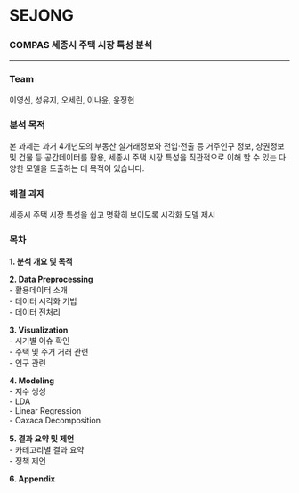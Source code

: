 # SEJONG
### COMPAS 세종시 주택 시장 특성 분석
------
  
### Team
이영신, 성유지, 오세린, 이나윤, 윤정현
  
### 분석 목적
본 과제는 과거 4개년도의 부동산 실거래정보와 전입‧전출 등 거주인구 정보, 상권정보 및 건물 등 공간데이터를 활용,
세종시 주택 시장 특성을 직관적으로 이해 할 수 있는 다양한 모델을 도출하는 데 목적이 있습니다.

### 해결 과제
세종시 주택 시장 특성을 쉽고 명확히 보이도록 시각화 모델 제시

### 목차
**1. 분석 개요 및 목적**  
  
**2. Data Preprocessing**  
    - 활용데이터 소개  
    - 데이터 시각화 기법  
    - 데이터 전처리  
  
**3. Visualization**  
    - 시기별 이슈 확인  
    - 주택 및 주거 거래 관련  
    - 인구 관련  
  
**4. Modeling**  
    - 지수 생성  
    - LDA  
    - Linear Regression  
    - Oaxaca Decomposition  
  
**5. 결과 요약 및 제언**  
    - 카테고리별 결과 요약  
    - 정책 제언  

**6. Appendix**
